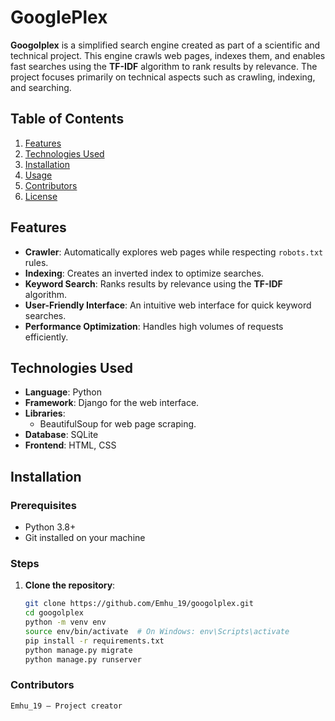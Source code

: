 # GooglePlex

**Googolplex** is a simplified search engine created as part of a scientific and technical project. This engine crawls web pages, indexes them, and enables fast searches using the **TF-IDF** algorithm to rank results by relevance. The project focuses primarily on technical aspects such as crawling, indexing, and searching.

## Table of Contents
1. [Features](#features)
2. [Technologies Used](#technologies-used)
3. [Installation](#installation)
4. [Usage](#usage)
5. [Contributors](#contributors)
6. [License](#license)

## Features
- **Crawler**: Automatically explores web pages while respecting `robots.txt` rules.
- **Indexing**: Creates an inverted index to optimize searches.
- **Keyword Search**: Ranks results by relevance using the **TF-IDF** algorithm.
- **User-Friendly Interface**: An intuitive web interface for quick keyword searches.
- **Performance Optimization**: Handles high volumes of requests efficiently.

## Technologies Used
- **Language**: Python
- **Framework**: Django for the web interface.
- **Libraries**:
  - BeautifulSoup for web page scraping.
- **Database**: SQLite
- **Frontend**: HTML, CSS

## Installation

### Prerequisites
- Python 3.8+
- Git installed on your machine

### Steps

1. **Clone the repository**:

   ```bash
   git clone https://github.com/Emhu_19/googolplex.git
   cd googolplex
   python -m venv env
   source env/bin/activate  # On Windows: env\Scripts\activate
   pip install -r requirements.txt
   python manage.py migrate
   python manage.py runserver

### Contributors

    Emhu_19 – Project creator
